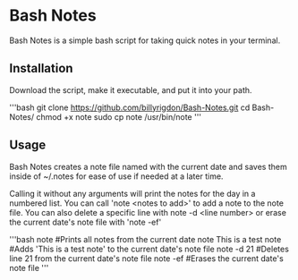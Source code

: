 # Bash Notes

Bash Notes is a simple bash script for taking quick notes in your terminal.

## Installation
Download the script, make it executable, and put it into your path. 

'''bash
git clone https://github.com/billyrigdon/Bash-Notes.git
cd Bash-Notes/
chmod +x note
sudo cp note /usr/bin/note
'''

## Usage
Bash Notes creates a note file named with the current date and saves them inside of ~/.notes for ease of use if needed at a later time.

Calling it without any arguments will print the notes for the day in a numbered list. 
You can call 'note \<notes to add\>' to add a note to the note file.
You can also delete a specific line with note -d \<line number\> or erase the current date's note file with 'note -ef'

'''bash
note #Prints all notes from the current date
note This is a test note #Adds 'This is a test note' to the current date's note file
note -d 21 #Deletes line 21 from the current date's note file
note -ef #Erases the current date's note file 
'''
